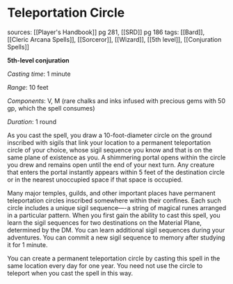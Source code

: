 # Teleportation Circle
sources: [[Player's Handbook]] pg 281, [[SRD]] pg 186
tags: [[Bard]], [[Cleric Arcana Spells]], [[Sorceror]], [[Wizard]], [[5th level]], [[Conjuration Spells]]

**5th-level conjuration**

*Casting time*: 1 minute

*Range*: 10 feet

*Components*: V, M (rare chalks and inks infused with precious gems with 50 gp, which the spell consumes)

*Duration*: 1 round

As you cast the spell, you draw a 10-foot-diameter circle on the ground inscribed with sigils that link your location to a permanent teleportation circle of your choice, whose sigil sequence you know and that is on the same plane of existence as you. A shimmering portal opens within the circle you drew and remains open until the end of your next turn. Any creature that enters the portal instantly appears within 5 feet of the destination circle or in the nearest unoccupied space if that space is occupied.

Many major temples, guilds, and other important places have permanent teleportation circles inscribed somewhere within their confines. Each such circle includes a unique sigil sequence—-a string of magical runes arranged in a particular pattern. When you first gain the ability to cast this spell, you learn the sigil sequences for two destinations on the Material Plane, determined by the DM. You can learn additional sigil sequences during your adventures. You can commit a new sigil sequence to memory after studying it for 1 minute.

You can create a permanent teleportation circle by casting this spell in the same location every day for one year. You need not use the circle to teleport when you cast the spell in this way.

